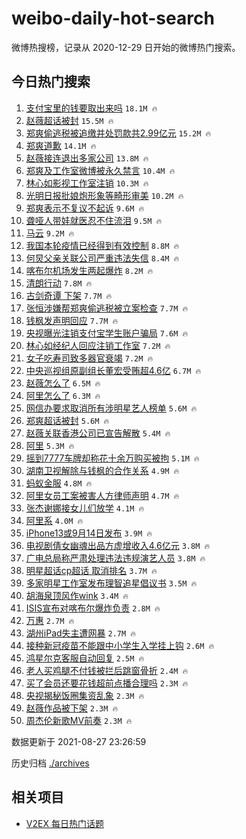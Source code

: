 # weibo-daily-hot-search

微博热搜榜，记录从 2020-12-29 日开始的微博热门搜索。

## 今日热门搜索

<!-- BEGIN -->

1. [支付宝里的钱要取出来吗](https://s.weibo.com/weibo?q=%E6%94%AF%E4%BB%98%E5%AE%9D%E9%87%8C%E7%9A%84%E9%92%B1%E8%A6%81%E5%8F%96%E5%87%BA%E6%9D%A5%E5%90%97&Refer=top) `18.1M 🔥`
1. [赵薇超话被封](https://s.weibo.com/weibo?q=%E8%B5%B5%E8%96%87%E8%B6%85%E8%AF%9D%E8%A2%AB%E5%B0%81&Refer=top) `15.5M 🔥`
1. [郑爽偷逃税被追缴并处罚款共2.99亿元](https://s.weibo.com/weibo?q=%23%E9%83%91%E7%88%BD%E5%81%B7%E9%80%83%E7%A8%8E%E8%A2%AB%E8%BF%BD%E7%BC%B4%E5%B9%B6%E5%A4%84%E7%BD%9A%E6%AC%BE%E5%85%B12.99%E4%BA%BF%E5%85%83%23&Refer=top) `15.2M 🔥`
1. [郑爽道歉](https://s.weibo.com/weibo?q=%23%E9%83%91%E7%88%BD%E9%81%93%E6%AD%89%23&Refer=top) `14.1M 🔥`
1. [赵薇接连退出多家公司](https://s.weibo.com/weibo?q=%23%E8%B5%B5%E8%96%87%E6%8E%A5%E8%BF%9E%E9%80%80%E5%87%BA%E5%A4%9A%E5%AE%B6%E5%85%AC%E5%8F%B8%23&Refer=top) `13.8M 🔥`
1. [郑爽及工作室微博被永久禁言](https://s.weibo.com/weibo?q=%23%E9%83%91%E7%88%BD%E5%8F%8A%E5%B7%A5%E4%BD%9C%E5%AE%A4%E5%BE%AE%E5%8D%9A%E8%A2%AB%E6%B0%B8%E4%B9%85%E7%A6%81%E8%A8%80%23&Refer=top) `10.4M 🔥`
1. [林心如影视工作室注销](https://s.weibo.com/weibo?q=%23%E6%9E%97%E5%BF%83%E5%A6%82%E5%BD%B1%E8%A7%86%E5%B7%A5%E4%BD%9C%E5%AE%A4%E6%B3%A8%E9%94%80%23&Refer=top) `10.3M 🔥`
1. [光明日报批娘炮形象等畸形审美](https://s.weibo.com/weibo?q=%23%E5%85%89%E6%98%8E%E6%97%A5%E6%8A%A5%E6%89%B9%E5%A8%98%E7%82%AE%E5%BD%A2%E8%B1%A1%E7%AD%89%E7%95%B8%E5%BD%A2%E5%AE%A1%E7%BE%8E%23&Refer=top) `10.2M 🔥`
1. [郑爽表示不复议不起诉](https://s.weibo.com/weibo?q=%23%E9%83%91%E7%88%BD%E8%A1%A8%E7%A4%BA%E4%B8%8D%E5%A4%8D%E8%AE%AE%E4%B8%8D%E8%B5%B7%E8%AF%89%23&Refer=top) `9.6M 🔥`
1. [聋哑人带娃就医忍不住流泪](https://s.weibo.com/weibo?q=%23%E8%81%8B%E5%93%91%E4%BA%BA%E5%B8%A6%E5%A8%83%E5%B0%B1%E5%8C%BB%E5%BF%8D%E4%B8%8D%E4%BD%8F%E6%B5%81%E6%B3%AA%23&Refer=top) `9.5M 🔥`
1. [马云](https://s.weibo.com/weibo?q=%E9%A9%AC%E4%BA%91&Refer=top) `9.2M 🔥`
1. [我国本轮疫情已经得到有效控制](https://s.weibo.com/weibo?q=%23%E6%88%91%E5%9B%BD%E6%9C%AC%E8%BD%AE%E7%96%AB%E6%83%85%E5%B7%B2%E7%BB%8F%E5%BE%97%E5%88%B0%E6%9C%89%E6%95%88%E6%8E%A7%E5%88%B6%23&Refer=top) `8.8M 🔥`
1. [何炅父亲关联公司严重违法失信](https://s.weibo.com/weibo?q=%23%E4%BD%95%E7%82%85%E7%88%B6%E4%BA%B2%E5%85%B3%E8%81%94%E5%85%AC%E5%8F%B8%E4%B8%A5%E9%87%8D%E8%BF%9D%E6%B3%95%E5%A4%B1%E4%BF%A1%23&Refer=top) `8.4M 🔥`
1. [喀布尔机场发生两起爆炸](https://s.weibo.com/weibo?q=%23%E5%96%80%E5%B8%83%E5%B0%94%E6%9C%BA%E5%9C%BA%E5%8F%91%E7%94%9F%E4%B8%A4%E8%B5%B7%E7%88%86%E7%82%B8%23&Refer=top) `8.2M 🔥`
1. [清朗行动](https://s.weibo.com/weibo?q=%E6%B8%85%E6%9C%97%E8%A1%8C%E5%8A%A8&Refer=top) `7.8M 🔥`
1. [古剑奇谭 下架](https://s.weibo.com/weibo?q=%E5%8F%A4%E5%89%91%E5%A5%87%E8%B0%AD%20%E4%B8%8B%E6%9E%B6&Refer=top) `7.7M 🔥`
1. [张恒涉嫌帮郑爽偷逃税被立案检查](https://s.weibo.com/weibo?q=%23%E5%BC%A0%E6%81%92%E6%B6%89%E5%AB%8C%E5%B8%AE%E9%83%91%E7%88%BD%E5%81%B7%E9%80%83%E7%A8%8E%E8%A2%AB%E7%AB%8B%E6%A1%88%E6%A3%80%E6%9F%A5%23&Refer=top) `7.7M 🔥`
1. [钱枫发声明回应](https://s.weibo.com/weibo?q=%23%E9%92%B1%E6%9E%AB%E5%8F%91%E5%A3%B0%E6%98%8E%E5%9B%9E%E5%BA%94%23&Refer=top) `7.7M 🔥`
1. [央视曝光注销支付宝学生账户骗局](https://s.weibo.com/weibo?q=%23%E5%A4%AE%E8%A7%86%E6%9B%9D%E5%85%89%E6%B3%A8%E9%94%80%E6%94%AF%E4%BB%98%E5%AE%9D%E5%AD%A6%E7%94%9F%E8%B4%A6%E6%88%B7%E9%AA%97%E5%B1%80%23&Refer=top) `7.6M 🔥`
1. [林心如经纪人回应注销工作室](https://s.weibo.com/weibo?q=%23%E6%9E%97%E5%BF%83%E5%A6%82%E7%BB%8F%E7%BA%AA%E4%BA%BA%E5%9B%9E%E5%BA%94%E6%B3%A8%E9%94%80%E5%B7%A5%E4%BD%9C%E5%AE%A4%23&Refer=top) `7.2M 🔥`
1. [女子吃寿司致多器官衰竭](https://s.weibo.com/weibo?q=%23%E5%A5%B3%E5%AD%90%E5%90%83%E5%AF%BF%E5%8F%B8%E8%87%B4%E5%A4%9A%E5%99%A8%E5%AE%98%E8%A1%B0%E7%AB%AD%23&Refer=top) `7.2M 🔥`
1. [中央巡视组原副组长董宏受贿超4.6亿](https://s.weibo.com/weibo?q=%23%E4%B8%AD%E5%A4%AE%E5%B7%A1%E8%A7%86%E7%BB%84%E5%8E%9F%E5%89%AF%E7%BB%84%E9%95%BF%E8%91%A3%E5%AE%8F%E5%8F%97%E8%B4%BF%E8%B6%854.6%E4%BA%BF%23&Refer=top) `6.7M 🔥`
1. [赵薇怎么了](https://s.weibo.com/weibo?q=%E8%B5%B5%E8%96%87%E6%80%8E%E4%B9%88%E4%BA%86&Refer=top) `6.5M 🔥`
1. [阿里怎么了](https://s.weibo.com/weibo?q=%E9%98%BF%E9%87%8C%E6%80%8E%E4%B9%88%E4%BA%86&Refer=top) `6.3M 🔥`
1. [网信办要求取消所有涉明星艺人榜单](https://s.weibo.com/weibo?q=%23%E7%BD%91%E4%BF%A1%E5%8A%9E%E8%A6%81%E6%B1%82%E5%8F%96%E6%B6%88%E6%89%80%E6%9C%89%E6%B6%89%E6%98%8E%E6%98%9F%E8%89%BA%E4%BA%BA%E6%A6%9C%E5%8D%95%23&Refer=top) `5.6M 🔥`
1. [郑爽超话被封](https://s.weibo.com/weibo?q=%23%E9%83%91%E7%88%BD%E8%B6%85%E8%AF%9D%E8%A2%AB%E5%B0%81%23&Refer=top) `5.6M 🔥`
1. [赵薇关联香港公司已宣告解散](https://s.weibo.com/weibo?q=%23%E8%B5%B5%E8%96%87%E5%85%B3%E8%81%94%E9%A6%99%E6%B8%AF%E5%85%AC%E5%8F%B8%E5%B7%B2%E5%AE%A3%E5%91%8A%E8%A7%A3%E6%95%A3%23&Refer=top) `5.4M 🔥`
1. [阿里](https://s.weibo.com/weibo?q=%E9%98%BF%E9%87%8C&Refer=top) `5.3M 🔥`
1. [摇到7777车牌却称花十余万购买被拘](https://s.weibo.com/weibo?q=%23%E6%91%87%E5%88%B07777%E8%BD%A6%E7%89%8C%E5%8D%B4%E7%A7%B0%E8%8A%B1%E5%8D%81%E4%BD%99%E4%B8%87%E8%B4%AD%E4%B9%B0%E8%A2%AB%E6%8B%98%23&Refer=top) `5.1M 🔥`
1. [湖南卫视解除与钱枫的合作关系](https://s.weibo.com/weibo?q=%23%E6%B9%96%E5%8D%97%E5%8D%AB%E8%A7%86%E8%A7%A3%E9%99%A4%E4%B8%8E%E9%92%B1%E6%9E%AB%E7%9A%84%E5%90%88%E4%BD%9C%E5%85%B3%E7%B3%BB%23&Refer=top) `4.9M 🔥`
1. [蚂蚁金服](https://s.weibo.com/weibo?q=%E8%9A%82%E8%9A%81%E9%87%91%E6%9C%8D&Refer=top) `4.8M 🔥`
1. [阿里女员工案被害人方律师声明](https://s.weibo.com/weibo?q=%23%E9%98%BF%E9%87%8C%E5%A5%B3%E5%91%98%E5%B7%A5%E6%A1%88%E8%A2%AB%E5%AE%B3%E4%BA%BA%E6%96%B9%E5%BE%8B%E5%B8%88%E5%A3%B0%E6%98%8E%23&Refer=top) `4.7M 🔥`
1. [张杰谢娜接女儿们放学](https://s.weibo.com/weibo?q=%23%E5%BC%A0%E6%9D%B0%E8%B0%A2%E5%A8%9C%E6%8E%A5%E5%A5%B3%E5%84%BF%E4%BB%AC%E6%94%BE%E5%AD%A6%23&Refer=top) `4.1M 🔥`
1. [阿里系](https://s.weibo.com/weibo?q=%E9%98%BF%E9%87%8C%E7%B3%BB&Refer=top) `4.0M 🔥`
1. [iPhone13或9月14日发布](https://s.weibo.com/weibo?q=%23iPhone13%E6%88%969%E6%9C%8814%E6%97%A5%E5%8F%91%E5%B8%83%23&Refer=top) `3.9M 🔥`
1. [电视剧倩女幽魂出品方虚增收入4.6亿元](https://s.weibo.com/weibo?q=%23%E7%94%B5%E8%A7%86%E5%89%A7%E5%80%A9%E5%A5%B3%E5%B9%BD%E9%AD%82%E5%87%BA%E5%93%81%E6%96%B9%E8%99%9A%E5%A2%9E%E6%94%B6%E5%85%A54.6%E4%BA%BF%E5%85%83%23&Refer=top) `3.8M 🔥`
1. [广电总局称严肃处理违法违规演艺人员](https://s.weibo.com/weibo?q=%23%E5%B9%BF%E7%94%B5%E6%80%BB%E5%B1%80%E7%A7%B0%E4%B8%A5%E8%82%83%E5%A4%84%E7%90%86%E8%BF%9D%E6%B3%95%E8%BF%9D%E8%A7%84%E6%BC%94%E8%89%BA%E4%BA%BA%E5%91%98%23&Refer=top) `3.8M 🔥`
1. [明星超话cp超话 取消排名](https://s.weibo.com/weibo?q=%E6%98%8E%E6%98%9F%E8%B6%85%E8%AF%9Dcp%E8%B6%85%E8%AF%9D%20%E5%8F%96%E6%B6%88%E6%8E%92%E5%90%8D&Refer=top) `3.7M 🔥`
1. [多家明星工作室发布理智追星倡议书](https://s.weibo.com/weibo?q=%23%E5%A4%9A%E5%AE%B6%E6%98%8E%E6%98%9F%E5%B7%A5%E4%BD%9C%E5%AE%A4%E5%8F%91%E5%B8%83%E7%90%86%E6%99%BA%E8%BF%BD%E6%98%9F%E5%80%A1%E8%AE%AE%E4%B9%A6%23&Refer=top) `3.5M 🔥`
1. [胡海泉顶风作wink](https://s.weibo.com/weibo?q=%23%E8%83%A1%E6%B5%B7%E6%B3%89%E9%A1%B6%E9%A3%8E%E4%BD%9Cwink%23&Refer=top) `3.4M 🔥`
1. [ISIS宣布对喀布尔爆炸负责](https://s.weibo.com/weibo?q=%23ISIS%E5%AE%A3%E5%B8%83%E5%AF%B9%E5%96%80%E5%B8%83%E5%B0%94%E7%88%86%E7%82%B8%E8%B4%9F%E8%B4%A3%23&Refer=top) `2.8M 🔥`
1. [万惠](https://s.weibo.com/weibo?q=%E4%B8%87%E6%83%A0&Refer=top) `2.7M 🔥`
1. [湖州iPad失主遭网暴](https://s.weibo.com/weibo?q=%23%E6%B9%96%E5%B7%9EiPad%E5%A4%B1%E4%B8%BB%E9%81%AD%E7%BD%91%E6%9A%B4%23&Refer=top) `2.7M 🔥`
1. [接种新冠疫苗不能跟中小学生入学挂上钩](https://s.weibo.com/weibo?q=%23%E6%8E%A5%E7%A7%8D%E6%96%B0%E5%86%A0%E7%96%AB%E8%8B%97%E4%B8%8D%E8%83%BD%E8%B7%9F%E4%B8%AD%E5%B0%8F%E5%AD%A6%E7%94%9F%E5%85%A5%E5%AD%A6%E6%8C%82%E4%B8%8A%E9%92%A9%23&Refer=top) `2.6M 🔥`
1. [鸿星尔克客服自动回复](https://s.weibo.com/weibo?q=%23%E9%B8%BF%E6%98%9F%E5%B0%94%E5%85%8B%E5%AE%A2%E6%9C%8D%E8%87%AA%E5%8A%A8%E5%9B%9E%E5%A4%8D%23&Refer=top) `2.5M 🔥`
1. [老人买鸡腿不付钱被拦后跳窗骨折](https://s.weibo.com/weibo?q=%23%E8%80%81%E4%BA%BA%E4%B9%B0%E9%B8%A1%E8%85%BF%E4%B8%8D%E4%BB%98%E9%92%B1%E8%A2%AB%E6%8B%A6%E5%90%8E%E8%B7%B3%E7%AA%97%E9%AA%A8%E6%8A%98%23&Refer=top) `2.4M 🔥`
1. [买了会员还要花钱超前点播合理吗](https://s.weibo.com/weibo?q=%23%E4%B9%B0%E4%BA%86%E4%BC%9A%E5%91%98%E8%BF%98%E8%A6%81%E8%8A%B1%E9%92%B1%E8%B6%85%E5%89%8D%E7%82%B9%E6%92%AD%E5%90%88%E7%90%86%E5%90%97%23&Refer=top) `2.3M 🔥`
1. [央视揭秘饭圈集资乱象](https://s.weibo.com/weibo?q=%23%E5%A4%AE%E8%A7%86%E6%8F%AD%E7%A7%98%E9%A5%AD%E5%9C%88%E9%9B%86%E8%B5%84%E4%B9%B1%E8%B1%A1%23&Refer=top) `2.3M 🔥`
1. [赵薇作品被下架](https://s.weibo.com/weibo?q=%E8%B5%B5%E8%96%87%E4%BD%9C%E5%93%81%E8%A2%AB%E4%B8%8B%E6%9E%B6&Refer=top) `2.3M 🔥`
1. [周杰伦新歌MV前奏](https://s.weibo.com/weibo?q=%E5%91%A8%E6%9D%B0%E4%BC%A6%E6%96%B0%E6%AD%8CMV%E5%89%8D%E5%A5%8F&Refer=top) `2.3M 🔥`

数据更新于 2021-08-27 23:26:59

<!-- END -->

历史归档 [./archives](./archives)

## 相关项目

- [V2EX 每日热门话题](https://github.com/boojack/v2ex-daily-hot-topic)
